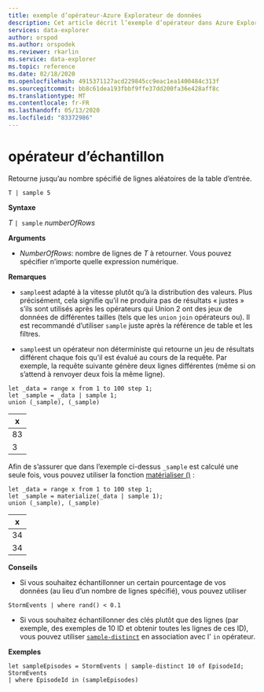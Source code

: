 ```yaml
---
title: exemple d’opérateur-Azure Explorateur de données
description: Cet article décrit l’exemple d’opérateur dans Azure Explorateur de données.
services: data-explorer
author: orspod
ms.author: orspodek
ms.reviewer: rkarlin
ms.service: data-explorer
ms.topic: reference
ms.date: 02/18/2020
ms.openlocfilehash: 4915371127acd229845cc9eac1ea1400484c313f
ms.sourcegitcommit: bb8c61dea193fbbf9ffe37dd200fa36e428aff8c
ms.translationtype: MT
ms.contentlocale: fr-FR
ms.lasthandoff: 05/13/2020
ms.locfileid: "83372986"
---
```

# <a name="sample-operator"></a>opérateur d’échantillon

Retourne jusqu’au nombre spécifié de lignes aléatoires de la table d’entrée.

```kusto
T | sample 5
```

**Syntaxe**

_T_ `| sample` _numberOfRows_

**Arguments**

- _NumberOfRows_: nombre de lignes de _T_ à retourner. Vous pouvez spécifier n’importe quelle expression numérique.

**Remarques**

- `sample`est adapté à la vitesse plutôt qu’à la distribution des valeurs. Plus précisément, cela signifie qu’il ne produira pas de résultats « justes » s’ils sont utilisés après les opérateurs qui Union 2 ont des jeux de données de différentes tailles (tels que les `union` `join` opérateurs ou). Il est recommandé d’utiliser `sample` juste après la référence de table et les filtres.

- `sample`est un opérateur non déterministe qui retourne un jeu de résultats différent chaque fois qu’il est évalué au cours de la requête. Par exemple, la requête suivante génère deux lignes différentes (même si on s’attend à renvoyer deux fois la même ligne).

```kusto
let _data = range x from 1 to 100 step 1;
let _sample = _data | sample 1;
union (_sample), (_sample)
```

| x   |
| --- |
| 83  |
| 3   |

Afin de s’assurer que dans l’exemple ci-dessus `_sample` est calculé une seule fois, vous pouvez utiliser la fonction [matérialiser ()](./materializefunction.md) :

```kusto
let _data = range x from 1 to 100 step 1;
let _sample = materialize(_data | sample 1);
union (_sample), (_sample)
```

| x   |
| --- |
| 34  |
| 34  |

**Conseils**

- Si vous souhaitez échantillonner un certain pourcentage de vos données (au lieu d’un nombre de lignes spécifié), vous pouvez utiliser

<!-- csl: https://help.kusto.windows.net:443/Samples -->
```kusto
StormEvents | where rand() < 0.1
```

- Si vous souhaitez échantillonner des clés plutôt que des lignes (par exemple, des exemples de 10 ID et obtenir toutes les lignes de ces ID), vous pouvez utiliser [`sample-distinct`](./sampledistinctoperator.md) en association avec l' `in` opérateur.

**Exemples**

<!-- csl: https://help.kusto.windows.net:443/Samples -->
```kusto
let sampleEpisodes = StormEvents | sample-distinct 10 of EpisodeId;
StormEvents
| where EpisodeId in (sampleEpisodes)
```
